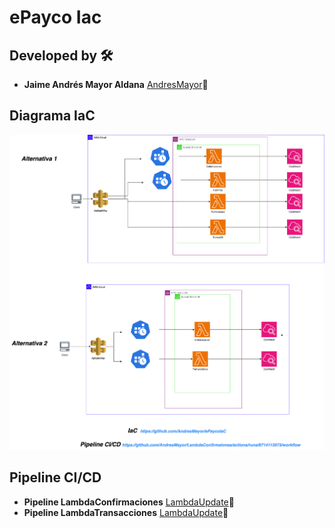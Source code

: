 # ePayco Iac

## Developed by 🛠️
* **Jaime Andrés Mayor Aldana**  [AndresMayor](https://github.com/AndresMayor)🚀

## Diagrama  IaC

  ![DiagramaInfraestructura](./DiagramaInfraestructura/InfraestructuraAws.jpg)

## Pipeline CI/CD

* **Pipeline  LambdaConfirmaciones** [LambdaUpdate](https://github.com/AndresMayor/LambdaConfirmaiones/actions/runs/6714113573/workflow)🚀
* **Pipeline  LambdaTransacciones**  [LambdaUpdate](https://github.com/AndresMayor/LambdaTransacciones/blob/main/.github/pipelineTransac.yml)🚀
  
